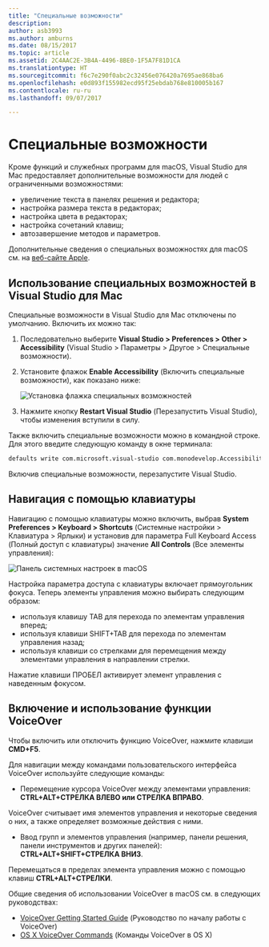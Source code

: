 ```yaml
---
title: "Специальные возможности"
description: 
author: asb3993
ms.author: amburns
ms.date: 08/15/2017
ms.topic: article
ms.assetid: 2C4AAC2E-3B4A-4496-8BE0-1F5A7F81D1CA
ms.translationtype: HT
ms.sourcegitcommit: f6c7e290f0abc2c32456e076420a7695ae868ba6
ms.openlocfilehash: e0d893f155982ecd95f25ebdab768e810005b167
ms.contentlocale: ru-ru
ms.lasthandoff: 09/07/2017

---
```


# <a name="accessibility"></a>Специальные возможности

Кроме функций и служебных программ для macOS, Visual Studio для Mac предоставляет дополнительные возможности для людей с ограниченными возможностями:

- увеличение текста в панелях решения и редактора;
- настройка размера текста в редакторах;
- настройка цвета в редакторах;
- настройка сочетаний клавиш;
- автозавершение методов и параметров. 

Дополнительные сведения о специальных возможностях для macOS см. на [веб-сайте Apple](https://www.apple.com/accessibility/mac/).

## <a name="using-accessibility-features-in-visual-studio-for-mac"></a>Использование специальных возможностей в Visual Studio для Mac

Специальные возможности в Visual Studio для Mac отключены по умолчанию. Включить их можно так:

1. Последовательно выберите **Visual Studio > Preferences > Other > Accessibility** (Visual Studio > Параметры > Другое > Специальные возможности).

2. Установите флажок **Enable Accessibility** (Включить специальные возможности), как показано ниже:

    ![Установка флажка специальных возможностей](media/accessibility-image1.png)

3. Нажмите кнопку **Restart Visual Studio** (Перезапустить Visual Studio), чтобы изменения вступили в силу.


Также включить специальные возможности можно в командной строке. Для этого введите следующую команду в окне терминала: 

```bash
defaults write com.microsoft.visual-studio com.monodevelop.AccessibilityEnabled 1 
```

Включив специальные возможности, перезапустите Visual Studio.

## <a name="how-to-use-keyboard-navigation"></a>Навигация с помощью клавиатуры

Навигацию с помощью клавиатуры можно включить, выбрав **System Preferences > Keyboard > Shortcuts** (Системные настройки > Клавиатура > Ярлыки) и установив для параметра Full Keyboard Access (Полный доступ с клавиатуры) значение **All Controls** (Все элементы управления):

  ![Панель системных настроек в macOS](media/accessibility-image2.png)

Настройка параметра доступа с клавиатуры включает прямоугольник фокуса. Теперь элементы управления можно выбирать следующим образом:
- используя клавишу TAB для перехода по элементам управления вперед;
- используя клавиши SHIFT+TAB для перехода по элементам управления назад;
- используя клавиши со стрелками для перемещения между элементами управления в направлении стрелки. 

Нажатие клавиши ПРОБЕЛ активирует элемент управления с наведенным фокусом.

## <a name="how-to-enable-and-use-voice-over"></a>Включение и использование функции VoiceOver

Чтобы включить или отключить функцию VoiceOver, нажмите клавиши **CMD+F5**.

Для навигации между командами пользовательского интерфейса VoiceOver используйте следующие команды:

- Перемещение курсора VoiceOver между элементами управления: **CTRL+ALT+СТРЕЛКА ВЛЕВО или СТРЕЛКА ВПРАВО**.

VoiceOver считывает имя элементов управления и некоторые сведения о них, а также определяет возможные действия с ними. 

- Ввод групп и элементов управления (например, панели решения, панели инструментов и других панелей): **CTRL+ALT+SHIFT+СТРЕЛКА ВНИЗ**.

Перемещаться в пределах элемента управления можно с помощью клавиш **CTRL+ALT+СТРЕЛКИ**. 
 
Общие сведения об использовании VoiceOver в macOS см. в следующих руководствах:

- [VoiceOver Getting Started Guide](https://help.apple.com/voiceover/info/guide/10.12/) (Руководство по началу работы с VoiceOver)
- [OS X VoiceOver Commands](http://lab.dotjay.com/notes/voiceover-commands/) (Команды VoiceOver в OS X)

